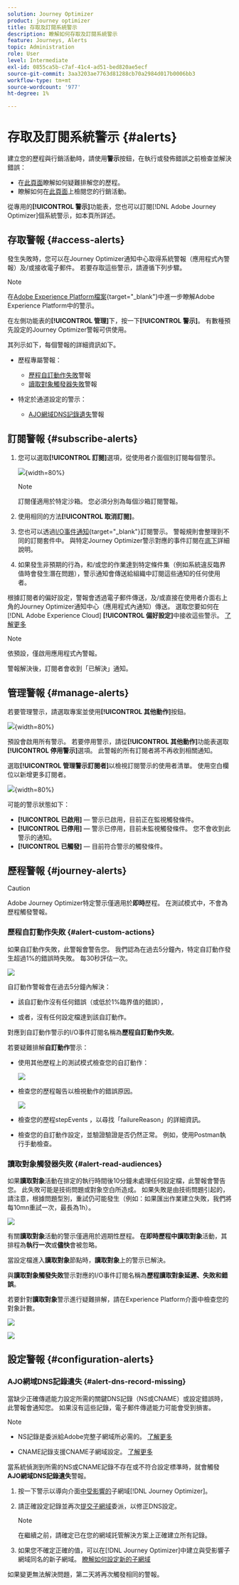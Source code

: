 ```yaml
---
solution: Journey Optimizer
product: journey optimizer
title: 存取及訂閱系統警示
description: 瞭解如何存取及訂閱系統警示
feature: Journeys, Alerts
topic: Administration
role: User
level: Intermediate
exl-id: 0855ca5b-c7af-41c4-ad51-bed820ae5ecf
source-git-commit: 3aa3203ae7763d81288cb70a2984d017b0006bb3
workflow-type: tm+mt
source-wordcount: '977'
ht-degree: 1%

---
```


# 存取及訂閱系統警示 {#alerts}

建立您的歷程與行銷活動時，請使用&#x200B;**警示**&#x200B;按鈕，在執行或發佈錯誤之前檢查並解決錯誤：

* 在[此頁面](../building-journeys/troubleshooting.md)瞭解如何疑難排解您的歷程。
* 瞭解如何在[此頁面](../campaigns/review-activate-campaign.md)上檢閱您的行銷活動。

從專用的&#x200B;**[!UICONTROL 警示]**&#x200B;功能表，您也可以訂閱[!DNL Adobe Journey Optimizer]個系統警示，如本頁所詳述。

## 存取警報 {#access-alerts}

發生失敗時，您可以在Journey Optimizer通知中心取得系統警報（應用程式內警報）及/或接收電子郵件。 若要存取這些警示，請遵循下列步驟。

<!--These messages can repeat over a pre-defined time interval until the alert has been resolved.-->

>[!NOTE]
>
>在[Adobe Experience Platform檔案](https://experienceleague.adobe.com/docs/experience-platform/observability/alerts/overview.html?lang=zh-Hant){target="_blank"}中進一步瞭解Adobe Experience Platform中的警示。

在左側功能表的&#x200B;**[!UICONTROL 管理]**&#x200B;下，按一下&#x200B;**[!UICONTROL 警示]**。 有數種預先設定的Journey Optimizer警報可供使用。

其列示如下，每個警報的詳細資訊如下。

* 歷程專屬警報：

   * [歷程自訂動作失敗](#alert-custom-actions)警報
   * [讀取對象觸發器失敗](#alert-read-audiences)警報

* 特定於通道設定的警示：

   * [AJO網域DNS記錄遺失](#alert-dns-record-missing)警報
  <!--* the [AJO channel configuration failure](#alert-channel-config-failure) alert
   * the [AJO domain certificates renewal unsuccessful](#alert-certificates-renewal) alert-->

## 訂閱警報 {#subscribe-alerts}

1. 您可以選取&#x200B;**[!UICONTROL 訂閱]**&#x200B;選項，從使用者介面個別訂閱每個警示。

   ![](assets/alert-subscribe.png){width=80%}

   >[!NOTE]
   >
   >訂閱僅適用於特定沙箱。 您必須分別為每個沙箱訂閱警報。

1. 使用相同的方法&#x200B;**[!UICONTROL 取消訂閱]**。

1. 您也可以透過[I/O事件通知](https://experienceleague.adobe.com/docs/experience-platform/observability/alerts/subscribe.html){target="_blank"}訂閱警示。 警報規則會整理到不同的訂閱套件中。 與特定Journey Optimizer警示對應的事件訂閱在[底下](#journey-alerts)詳細說明。

1. 如果發生非預期的行為，和/或您的作業達到特定條件集（例如系統違反臨界值時會發生潛在問題），警示通知會傳送給組織中訂閱這些通知的任何使用者。

根據訂閱者的偏好設定，警報會透過電子郵件傳送，及/或直接在使用者介面右上角的Journey Optimizer通知中心（應用程式內通知）傳送。 選取您要如何在[!DNL Adobe Experience Cloud] **[!UICONTROL 偏好設定]**&#x200B;中接收這些警示。 [了解更多](../start/user-interface.md#in-product-alerts)

>[!NOTE]
>
>依預設，僅啟用應用程式內警報。

<!--To enable email alerting, refer to [Adobe Experience Platform documentation](https://experienceleague.adobe.com/docs/experience-platform/observability/alerts/ui.html#enable-email-alerts){target="_blank"}.-->

警報解決後，訂閱者會收到「已解決」通知。

## 管理警報 {#manage-alerts}

若要管理警示，請選取專案並使用&#x200B;**[!UICONTROL 其他動作]**&#x200B;按鈕。

![](assets/alert-more-actions.png){width=80%}

預設會啟用所有警示。 若要停用警示，請從&#x200B;**[!UICONTROL 其他動作]**&#x200B;功能表選取&#x200B;**[!UICONTROL 停用警示]**&#x200B;選項。 此警報的所有訂閱者將不再收到相關通知。

選取&#x200B;**[!UICONTROL 管理警示訂閱者]**&#x200B;以檢視訂閱警示的使用者清單。 使用空白欄位以新增更多訂閱者。

![](assets/alert-subscribers.png){width=80%}

可能的警示狀態如下：

* **[!UICONTROL 已啟用]** — 警示已啟用，目前正在監視觸發條件。
* **[!UICONTROL 已停用]** — 警示已停用，目前未監視觸發條件。 您不會收到此警示的通知。
* **[!UICONTROL 已觸發]** — 目前符合警示的觸發條件。

## 歷程警報 {#journey-alerts}

>[!CAUTION]
>
>Adobe Journey Optimizer特定警示僅適用於&#x200B;**即時**&#x200B;歷程。 在測試模式中，不會為歷程觸發警報。

### 歷程自訂動作失敗 {#alert-custom-actions}

如果自訂動作失敗，此警報會警告您。 我們認為在過去5分鐘內，特定自訂動作發生超過1%的錯誤時失敗。 每30秒評估一次。

![](assets/alerts-custom-action.png)

自訂動作警報會在過去5分鐘內解決：

* 該自訂動作沒有任何錯誤（或低於1%臨界值的錯誤），

* 或者，沒有任何設定檔達到該自訂動作。

對應到自訂動作警示的I/O事件訂閱名稱為&#x200B;**歷程自訂動作失敗**。

若要疑難排解&#x200B;**自訂動作**&#x200B;警示：

* 使用其他歷程上的測試模式檢查您的自訂動作：

  ![](assets/alert-troubleshooting-2.png)

* 檢查您的歷程報告以檢視動作的錯誤原因。

  ![](assets/alert-troubleshooting-3.png)

* 檢查您的歷程stepEvents ，以尋找「failureReason」的詳細資訊。

* 檢查您的自訂動作設定，並驗證驗證是否仍然正常。 例如，使用Postman執行手動檢查。

### 讀取對象觸發器失敗 {#alert-read-audiences}

如果&#x200B;**讀取對象**&#x200B;活動在排定的執行時間後10分鐘未處理任何設定檔，此警報會警告您。 此失敗可能是技術問題或對象空白所造成。 如果失敗是由技術問題引起的，請注意，根據問題型別，重試仍可能發生（例如：如果匯出作業建立失敗，我們將每10mn重試一次，最長為1h）。

![](assets/alerts1.png)

有關&#x200B;**讀取對象**&#x200B;活動的警示僅適用於週期性歷程。 **在即時歷程中讀取對象**&#x200B;活動，其排程為&#x200B;**執行一次**&#x200B;或&#x200B;**儘快**&#x200B;會被忽略。

當設定檔進入&#x200B;**讀取對象**&#x200B;節點時，**讀取對象**&#x200B;上的警示已解決。

與&#x200B;**讀取對象觸發失敗**&#x200B;警示對應的I/O事件訂閱名稱為&#x200B;**歷程讀取對象延遲、失敗和錯誤**。

若要針對&#x200B;**讀取對象**&#x200B;警示進行疑難排解，請在Experience Platform介面中檢查您的對象計數。

![](assets/alert-troubleshooting-0.png)

![](assets/alert-troubleshooting-1.png)

## 設定警報 {#configuration-alerts}

### AJO網域DNS記錄遺失 {#alert-dns-record-missing}

當缺少正確傳遞能力設定所需的關鍵DNS記錄（NS或CNAME）或設定錯誤時，此警報會通知您。 如果沒有這些記錄，電子郵件傳遞能力可能會受到損害。

>[!NOTE]
>
>* NS記錄是委派給Adobe完整子網域所必需的。 [了解更多](../configuration/about-subdomain-delegation.md#full-subdomain-delegation)
>
>* CNAME記錄支援CNAME子網域設定。 [了解更多](../configuration/about-subdomain-delegation.md#cname-subdomain-setup)

當系統偵測到所需的NS或CNAME記錄不存在或不符合設定標準時，就會觸發&#x200B;**AJO網域DNS記錄遺失**&#x200B;警報。

1. 按一下警示以導向介面[中受影響的](../configuration/delegate-subdomain.md)子網域[!DNL Journey Optimizer]。

   <!--For guidance on editing delegated subdomains, see [this section](../configuration/delegate-subdomain.md).-->

1. 請正確設定記錄並再次[提交子網域](../configuration/delegate-subdomain.md#submit-subdomain)委派，以修正DNS設定。

   >[!NOTE]
   >
   >在繼續之前，請確定已在您的網域託管解決方案上正確建立所有記錄。

1. 如果您不確定正確的值，可以在[!DNL Journey Optimizer]中建立與受影響子網域同名的新子網域。 [瞭解如何設定新的子網域](../configuration/delegate-subdomain.md#set-up-subdomain)

如果變更無法解決問題，第二天將再次觸發相同的警報。

<!--The I/O event subscription name corresponding to this alert is xx. > Do we need to mention this?

### AJO channel configuration failure {#alert-channel-config-failure}

>[!IMPORTANT]
>
>This alert applies only to **email** channel configurations using the [custom subdomain](../configuration/delegate-custom-subdomain.md) delegation type. ///Other channel types (such as SMS, push, or in-app) are not covered by this alert.///

This alert is triggered in case the system audit detects email channel configuration issues. These issues may include misconfigured channel settings, invalid DNS configuration, suppression list issue, IP inconsistency, or any other errors that can impact email delivery.

If you receive such an alert, the resolution steps are listed below:

1. Click the alert to be directed to the impacted [email channel configuration](../email/get-started-email-config.md) in the [!DNL Journey Optimizer] interface.

   For guidance on editing channel configurations, see [this section](../configuration/channel-surfaces.md#edit-channel-surface).

1. Review the configuration details and error messages provided. Common failure reasons include:

   * SPF validation failed
   * DKIM validation failed
   * MX record validation failed
   * Invalid DNS records

   >[!NOTE]
   >
   >The possible configuration failure reasons are listed in [this section](../configuration/channel-surfaces.md).

1. Resolve the issue:

   * Update the channel configuration as needed.
   * You may need to fix specific DNS issues mentioned in the alert.

   >[!NOTE]
   >
   >As a single domain can be associated with multiple channel configurations, resolving DNS issues for one channel configuration may automatically fix related issues across several configurations.

If the change does not resolve the issue, the same alert will be triggered again the next day.

When resolving email configuration issues, keep in mind the best practices listed below:

* Act promptly - Address configuration failures as soon as they are detected to avoid disruptions in email delivery.
* Check all configurations - If the alert indicates multiple impacted email configurations, review and fix each of them.

### AJO domain certificates renewal unsuccessful {#alert-certificates-renewal}

This alert warns you if a domain certificate (CDN, tracking URL) renewal failed for a specific Journey Optimizer subdomain.-->





